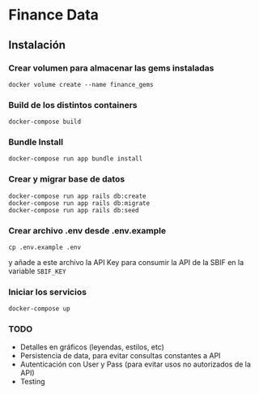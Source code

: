 # Finance Data

## Instalación

### Crear volumen para almacenar las gems instaladas

```
docker volume create --name finance_gems
```


### Build de los distintos containers

```
docker-compose build
```

### Bundle Install

```
docker-compose run app bundle install
```

### Crear y migrar base de datos

```
docker-compose run app rails db:create
docker-compose run app rails db:migrate
docker-compose run app rails db:seed
```


### Crear archivo .env desde .env.example

```
cp .env.example .env
```

y añade a este archivo la API Key para consumir la API de la SBIF en la variable `SBIF_KEY`

### Iniciar los servicios

```
docker-compose up
```

### TODO
* Detalles en gráficos (leyendas, estilos, etc)
* Persistencia de data, para evitar consultas constantes a API
* Autenticación con User y Pass (para evitar usos no autorizados de la API)
* Testing
